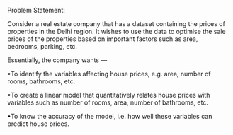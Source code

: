 Problem Statement:

Consider a real estate company that has a dataset containing the prices of properties in the Delhi region. It wishes to use the data to optimise the sale prices of the properties based on important factors such as area, bedrooms, parking, etc.

Essentially, the company wants —

•To identify the variables affecting house prices, e.g. area, number of rooms, bathrooms, etc.


•To create a linear model that quantitatively relates house prices with variables such as number of rooms, area, number of bathrooms, etc.


•To know the accuracy of the model, i.e. how well these variables can predict house prices.

